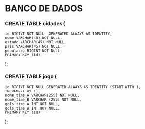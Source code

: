 # BANCO DE DADOS

### CREATE TABLE cidades (
    id BIGINT NOT NULL  GENERATED ALWAYS AS IDENTITY, 
    nome VARCHAR(45) NOT NULL,
    estado VARCHAR(45) NOT NULL,
    pais VARCHAR(45) NOT NULL,
    populacao BIGINT NOT NULL,
    PRIMARY KEY (id)
 );
 
 ### CREATE TABLE jogo (

    id BIGINT NOT NULL GENERATED ALWAYS AS IDENTITY (START WITH 1, INCREMENT BY 1),
    nome_time_A VARCHAR(255) NOT NULL,
    nome_time_B VARCHAR (255) NOT NULL,
    gols_time_A INT NOT NULL,
    gols_time_B INT NOT NULL,
    PRIMARY KEY (id)

);
